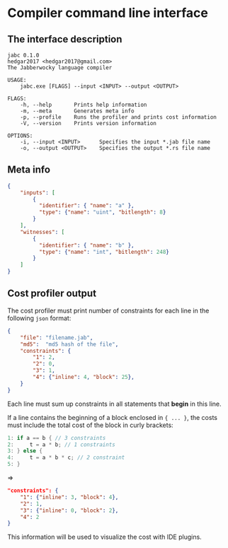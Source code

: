 # Compiler command line interface

## The interface description

```
jabc 0.1.0
hedgar2017 <hedgar2017@gmail.com>
The Jabberwocky language compiler

USAGE:
    jabc.exe [FLAGS] --input <INPUT> --output <OUTPUT>

FLAGS:
    -h, --help       Prints help information
    -m, --meta       Generates meta info
    -p, --profile    Runs the profiler and prints cost information
    -V, --version    Prints version information

OPTIONS:
    -i, --input <INPUT>      Specifies the input *.jab file name
    -o, --output <OUTPUT>    Specifies the output *.rs file name
```

## Meta info

```json
{
    "inputs": [
        {
          "identifier": { "name": "a" },
          "type": {"name": "uint", "bitlength": 8}
        }
    ],
    "witnesses": [
        {
          "identifier": { "name": "b" },
          "type": {"name": "int", "bitlength": 248}
        }
    ]
}
```

## Cost profiler output

The cost profiler must print number of constraints for each line in the following `json` format:

```json
{
    "file": "filename.jab",
    "md5":  "md5 hash of the file",
    "constraints": {
        "1": 2,
        "2": 0,
        "3": 1,
        "4": {"inline": 4, "block": 25},
    }
}
```

Each line must sum up constraints in all statements that **begin** in this line.

If a line contains the beginning of a block enclosed in `{ ... }`, the costs must include the total cost of the block in curly brackets:

```rust
1: if a == b { // 3 constraints
2:     t = a * b; // 1 constraints
3: } else {
4:     t = a * b * c; // 2 constraint
5: }
```

=>

```json
"constraints": {
    "1": {"inline": 3, "block": 4},
    "2": 1,
    "3": {"inline": 0, "block": 2},
    "4": 2
}
```

This information will be used to visualize the cost with IDE plugins.
